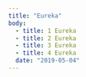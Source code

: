 ```yaml
---
title: "Eureka"
body:
  - title: 1 Eureka
  - title: 2 Eureka
  - title: 3 Eureka
  - title: 4 Eureka
  date: "2019-05-04"
---
```

